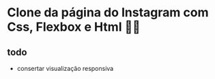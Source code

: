 # Clone da página do Instagram com Css, Flexbox e Html 👨‍💻

## todo
* consertar visualização responsiva
